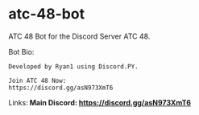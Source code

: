 # atc-48-bot
ATC 48 Bot for the Discord Server ATC 48.

Bot Bio:
```Main Bot for ATC 48.
Developed by Ryan1 using Discord.PY.

Join ATC 48 Now:
https://discord.gg/asN973XmT6
```

Links:<b>
Main Discord: https://discord.gg/asN973XmT6
